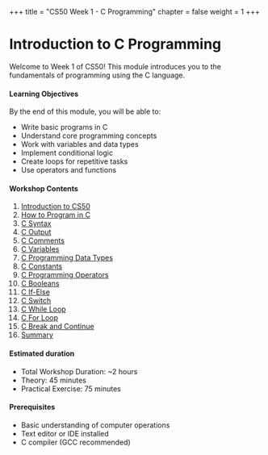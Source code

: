 +++
title = "CS50 Week 1 - C Programming"
chapter = false
weight = 1
+++

# Introduction to C Programming

Welcome to Week 1 of CS50! This module introduces you to the fundamentals of programming using the C language.

#### Learning Objectives

By the end of this module, you will be able to:

* Write basic programs in C
* Understand core programming concepts
* Work with variables and data types
* Implement conditional logic
* Create loops for repetitive tasks
* Use operators and functions

#### Workshop Contents

1. [Introduction to CS50](1-introduction)
2. [How to Program in C](2-how-to-program-in-c)
3. [C Syntax](3-c-syntax)
4. [C Output](4-c-output)
5. [C Comments](5-c-comments)
6. [C Variables](6-c-variables)
7. [C Programming Data Types](7-c-data-types)
8. [C Constants](8-c-constants)
9. [C Programming Operators](9-c-operators)
10. [C Booleans](10-c-booleans)
11. [C If-Else](11-c-if-else)
12. [C Switch](12-c-switch)
13. [C While Loop](13-c-while-loop)
14. [C For Loop](14-c-for-loop)
15. [C Break and Continue](15-c-break-and-continue)
16. [Summary](16-summary)


#### Estimated duration

* Total Workshop Duration: ~2 hours
* Theory: 45 minutes
* Practical Exercise: 75 minutes

#### Prerequisites

- Basic understanding of computer operations
- Text editor or IDE installed
- C compiler (GCC recommended)
